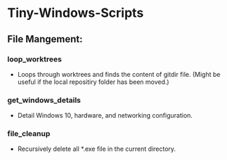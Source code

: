 # Tiny-Windows-Scripts

## File Mangement: 

### loop_worktrees
- Loops through worktrees and finds the content of gitdir file. (Might be useful if the local repositiry folder has been moved.)

### get_windows_details
- Detail Windows 10, hardware, and networking configuration.

### file_cleanup
- Recursively delete all *.exe file in the current directory.